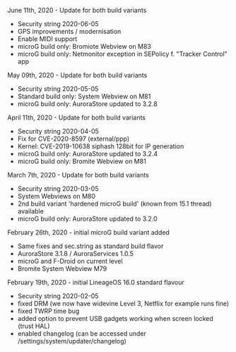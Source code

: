 June 11th, 2020 - Update for both build variants

- Security string 2020-06-05
- GPS improvements / modernisation
- Enable MIDI support
- microG build only: Bromiote Webview on M83
- microG build only: Netmonitor exception in SEPolicy f. "Tracker Control" app


May 09th, 2020 - Update for both build variants

- Security string 2020-05-05
- Standard build only: System Webview on M81
- microG build only: AuroraStore updated to 3.2.8


April 11th, 2020 - Update for both build variants

- Security string 2020-04-05
- Fix for CVE-2020-8597 (external/ppp)
- Kernel: CVE-2019-10638 siphash 128bit for IP generation
- microG build only: AuroraStore updated to 3.2.4
- microG build only: Bromite Webview on M81


March 7th, 2020 - Update for both build variants

- Security string 2020-03-05
- System Webviews on M80
- 2nd build variant 'hardened microG build' (known from 15.1 thread) available
- microG build only: AuroraStore updated to 3.2.0


February 26th, 2020 - initial microG build variant added
- Same fixes and sec.string as standard build flavor
- AuroraStore 3.1.8 / AuroraServices 1.0.5
- microG and F-Droid on current level
- Bromite System Webview M79


February 19th, 2020 - initial LineageOS 16.0 standard flavour

- Security string 2020-02-05
- fixed DRM (we now have widevine Level 3, Netflix for example runs fine)
- fixed TWRP time bug
- added option to prevent USB gadgets working when screen locked (trust HAL)
- enabled changelog (can be accessed under /settings/system/updater/changelog)
